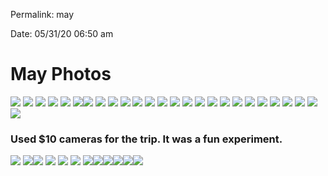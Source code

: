
Permalink: may

Date: 05/31/20 06:50 am

# May Photos

![](https://i.imgur.com/MgQqsrU.jpg)
![](https://i.imgur.com/p9V2j6V.jpg)
![](https://i.imgur.com/zYe0V5s.jpg)
![](https://i.imgur.com/o8YqaNc.jpg)
![](https://i.imgur.com/6COKqjY.jpg)
![](https://i.imgur.com/fQy02pr.jpg)![](https://i.imgur.com/WgqAYNh.jpg)
![](https://blotcdn.com/blog_7d9c6729f90a4fd68ca68a09e88009f0/_image_cache/2e4bf65a-916b-4cfa-b672-0893252dc7ce.jpg)
![](https://blotcdn.com/blog_7d9c6729f90a4fd68ca68a09e88009f0/_image_cache/828483e8-fa4e-4a22-9799-2207a15cb83d.jpg)
![](https://i.imgur.com/LMqCW25.jpg)
![](https://i.imgur.com/R5jAUFT.jpg)
![](https://i.imgur.com/KHA94uS.jpg)
![](https://i.imgur.com/ceTR2Hu.jpg)
![](https://i.imgur.com/G58I3ER.jpg)
![](https://i.imgur.com/cy9aHvu.jpg)
![](https://i.imgur.com/588i0mk.jpg)
![](https://i.imgur.com/ZeL4CbI.jpg)
![](https://i.imgur.com/d9HjxYa.jpg)
![](https://i.imgur.com/GrmKRZC.jpg)
![](https://i.imgur.com/kop5Ecb.jpg)
![](https://i.imgur.com/DWxTt8r.jpg)
![](https://i.imgur.com/JHiISmB.jpg)
![](https://i.imgur.com/85NtJtJ.jpg) 
![](https://i.imgur.com/qaA0VGc.jpg)
![](https://i.imgur.com/1bbwVE1.jpg)![](https://i.imgur.com/vpYbWRa.jpg)

### Used $10 cameras for the trip. It was a fun experiment.

![](https://i.imgur.com/I3UFl4X.jpg)
![](https://i.imgur.com/XCGha6y.jpg)![](https://i.imgur.com/MZ6555c.jpg)
![](https://i.imgur.com/rqOniZU.jpg)
![](https://i.imgur.com/WebrEqP.jpg)
![](https://i.imgur.com/9genKJS.jpg)
![](https://i.imgur.com/BVKQHE9.jpg)![](https://i.imgur.com/Wu3J4cb.jpg)![](https://i.imgur.com/qPOJt7K.jpg)![](https://i.imgur.com/wez7UV2.jpg)![](https://i.imgur.com/gfHOu4a.jpg)![](https://i.imgur.com/yRFAY2d.jpg)